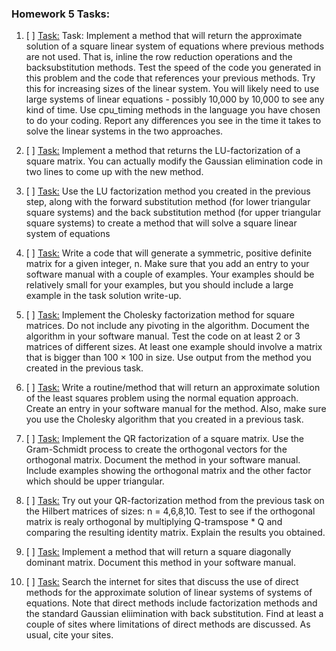 ### Homework 5 Tasks:

1. [ ] [Task:](1-othersolut.md)
 Task: Implement a method that will return the approximate solution of a square linear system of equations where previous methods are not used. That is, inline the row reduction operations and the backsubstitution methods. Test the speed of the code you generated in this problem and the code that references your previous methods. Try this for increasing sizes of the linear system. You will likely need to use large systems of linear equations - possibly 10,000 by 10,000 to see any kind of time. Use cpu_timing methods in the language you have chosen to do your coding. Report any differences you see in the time it takes to solve the linear systems in the two approaches.
 
2. [ ] [Task:](2-LU.md)
 Implement a method that returns the LU-factorization of a square matrix. You can actually modify the Gaussian elimination code in two lines to come up with the new method.
 
3. [ ] [Task:](3-LUsolut.md)
 Use the LU factorization method you created in the previous step, along with the forward substitution method (for lower triangular square systems) and the back substitution method (for upper triangular square systems) to create a method that will solve a square linear system of equations
 
4. [ ] [Task:](4-spd.md)
 Write a code that will generate a symmetric, positive definite matrix for a given integer, n. Make sure that you add an entry to your software manual with a couple of examples. Your examples should be relatively small for your examples, but you should include a large example in the task solution write-up.
 
 
5. [ ] [Task:](5-choleskyfact.md)
 Implement the Cholesky factorization method for square matrices. Do not include any pivoting in the algorithm. Document the algorithm in your software manual. Test the code on at least 2 or 3 matrices of different sizes. At least one example should involve a matrix that is bigger than 100 × 100 in size. Use output from the method you created in the previous task.
 
6. [ ] [Task:](6-leastsquares.md)
 Write a routine/method that will return an approximate solution of the least squares problem using the normal equation approach. Create an entry in your software manual for the method. Also, make sure you use the Cholesky algorithm that you created in a previous task.
 
7. [ ] [Task:](7-QR.md)
 Implement the QR factorization of a square matrix. Use the Gram-Schmidt process to create the orthogonal vectors for the orthogonal matrix. Document the method in your software manual. Include examples showing the orthogonal matrix and the other factor which should be upper triangular.

8. [ ] [Task:](8-QRexercises.md)
Try out your QR-factorization method from the previous task on the Hilbert matrices of sizes: n = 4,6,8,10. Test to see if the orthogonal matrix is realy orthogonal by multiplying Q-tramspose * Q and comparing the resulting identity matrix. Explain the results you obtained.

9. [ ] [Task:](9-diag.md)
 Implement a method that will return a square diagonally dominant matrix. Document this method in your software manual.
 
10. [ ] [Task:](10-frobeniusnorm.md)
 Search the internet for sites that discuss the use of direct methods for the approximate solution of linear systems of systems of equations. Note that direct methods include factorization methods and the standard Gaussian eliimination with back substitution. Find at least a couple of sites where limitations of direct methods are discussed. As usual, cite your sites.
